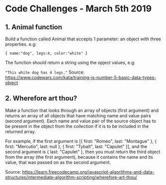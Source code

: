 # Code Challenges - March 5th 2019

## 1. Animal function
Build a function called Animal that accepts 1 parameter: an object with three properties. e.g:

```{ name:"dog", legs:4, color:"white" }```


The function should return a string using the opject values, e.g: 

```"This white dog has 4 legs."```
Source: https://www.codewars.com/kata/training-js-number-5-basic-data-types-object 

## 2. Wherefore art thou? 
Make a function that looks through an array of objects (first argument) and returns an array of all objects that have matching name and value pairs (second argument). Each name and value pair of the source object has to be present in the object from the collection if it is to be included in the returned array.

For example, if the first argument is [{ first: "Romeo", last: "Montague" }, { first: "Mercutio", last: null }, { first: "Tybalt", last: "Capulet" }], and the second argument is { last: "Capulet" }, then you must return the third object from the array (the first argument), because it contains the name and its value, that was passed on as the second argument.

Source: https://learn.freecodecamp.org/javascript-algorithms-and-data-structures/intermediate-algorithm-scripting/wherefore-art-thou/ 
